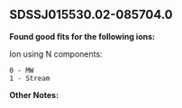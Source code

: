## SDSSJ015530.02-085704.0
**Found good fits for the following ions:**

Ion using N components:
```
0 - MW
1 - Stream
```


**Other Notes:**

